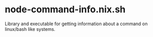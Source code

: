 # node-command-info.nix.sh
Library and executable for getting information about a command on linux/bash like systems.
